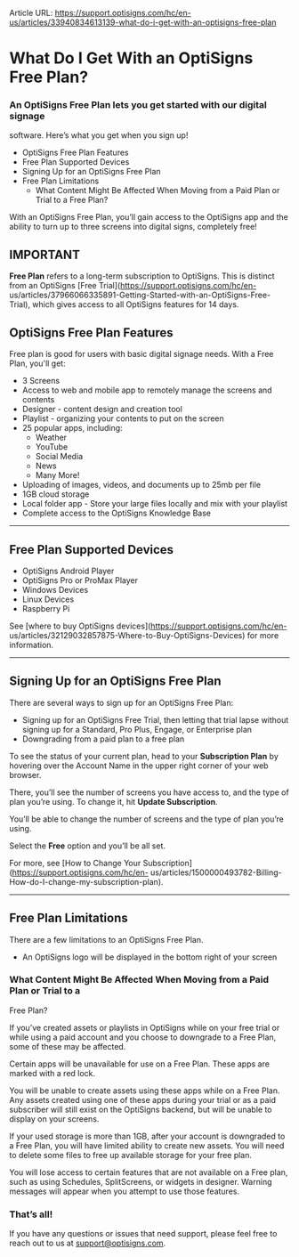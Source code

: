 Article URL: https://support.optisigns.com/hc/en-us/articles/33940834613139-what-do-i-get-with-an-optisigns-free-plan

# What Do I Get With an OptiSigns Free Plan?

### An OptiSigns Free Plan lets you get started with our digital signage
software. Here’s what you get when you sign up!  

  * OptiSigns Free Plan Features
  * Free Plan Supported Devices
  * Signing Up for an OptiSigns Free Plan
  * Free Plan Limitations
    * What Content Might Be Affected When Moving from a Paid Plan or Trial to a Free Plan?

With an OptiSigns Free Plan, you’ll gain access to the OptiSigns app and the
ability to turn up to three screens into digital signs, completely free!

**IMPORTANT**  
---  
**Free Plan** refers to a long-term subscription to OptiSigns. This is
distinct from an OptiSigns [Free Trial](https://support.optisigns.com/hc/en-
us/articles/37966066335891-Getting-Started-with-an-OptiSigns-Free-Trial),
which gives access to all OptiSigns features for 14 days.  
  
## OptiSigns Free Plan Features

Free plan is good for users with basic digital signage needs. With a Free
Plan, you'll get:

  * 3 Screens
  * Access to web and mobile app to remotely manage the screens and contents
  * Designer - content design and creation tool
  * Playlist - organizing your contents to put on the screen
  * 25 popular apps, including: 
    * Weather
    * YouTube
    * Social Media
    * News
    * Many More!
  * Uploading of images, videos, and documents up to 25mb per file
  * 1GB cloud storage
  * Local folder app - Store your large files locally and mix with your playlist
  * Complete access to the OptiSigns Knowledge Base

* * *

## Free Plan Supported Devices

  * OptiSigns Android Player
  * OptiSigns Pro or ProMax Player
  * Windows Devices
  * Linux Devices
  * Raspberry Pi

See [where to buy OptiSigns devices](https://support.optisigns.com/hc/en-
us/articles/32129032857875-Where-to-Buy-OptiSigns-Devices) for more
information.

* * *

## Signing Up for an OptiSigns Free Plan

There are several ways to sign up for an OptiSigns Free Plan:

  * Signing up for an OptiSigns Free Trial, then letting that trial lapse without signing up for a Standard, Pro Plus, Engage, or Enterprise plan
  * Downgrading from a paid plan to a free plan

To see the status of your current plan, head to your **Subscription Plan** by
hovering over the Account Name in the upper right corner of your web browser.

There, you’ll see the number of screens you have access to, and the type of
plan you’re using. To change it, hit **Update Subscription**.

You’ll be able to change the number of screens and the type of plan you’re
using.

Select the **Free** option and you’ll be all set.

For more, see [How to Change Your
Subscription](https://support.optisigns.com/hc/en-
us/articles/1500000493782-Billing-How-do-I-change-my-subscription-plan).

* * *

## Free Plan Limitations

There are a few limitations to an OptiSigns Free Plan.

  * An OptiSigns logo will be displayed in the bottom right of your screen

### What Content Might Be Affected When Moving from a Paid Plan or Trial to a
Free Plan?

If you’ve created assets or playlists in OptiSigns while on your free trial or
while using a paid account and you choose to downgrade to a Free Plan, some of
these may be affected.

Certain apps will be unavailable for use on a Free Plan. These apps are marked
with a red lock.

You will be unable to create assets using these apps while on a Free Plan. Any
assets created using one of these apps during your trial or as a paid
subscriber will still exist on the OptiSigns backend, but will be unable to
display on your screens.

If your used storage is more than 1GB, after your account is downgraded to a
Free Plan, you will have limited ability to create new assets. You will need
to delete some files to free up available storage for your free plan.

You will lose access to certain features that are not available on a Free
plan, such as using Schedules, SplitScreens, or widgets in designer. Warning
messages will appear when you attempt to use those features.

### That’s all!

If you have any questions or issues that need support, please feel free to
reach out to us at [support@optisigns.com](mailto:support@optisigns.com).

